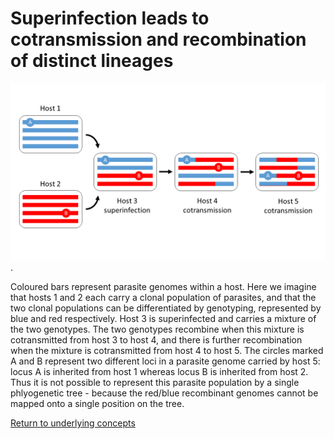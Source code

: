 # Superinfection leads to cotransmission and recombination of distinct lineages

![superinfection](superinfection.png).

Coloured bars represent parasite genomes within a host.  Here we imagine that hosts 1 and 2 each carry a clonal population of parasites, and that the two clonal populations can be differentiated by genotyping, represented by blue and red respectively.  Host 3 is superinfected and carries a mixture of the two genotypes.  The two genotypes recombine when this mixture is cotransmitted from host 3 to host 4, and there is further recombination when the mixture is cotransmitted from host 4 to host 5.  The circles marked A and B represent two different loci in a parasite genome carried by host 5: locus A is inherited from host 1 whereas locus B is inherited from host 2.  Thus it is not possible to represent this parasite population by a single phlyogenetic tree - because the red/blue recombinant genomes cannot be mapped onto a single position on the tree.

[Return to underlying concepts](underlying-concepts.md)